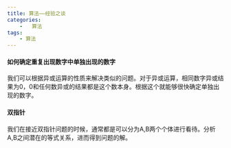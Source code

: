 ```yaml
---
title: 算法——经验之谈
categories:
    -   算法
tags:
    - 算法
---
```


#### 如何确定重复出现数字中单独出现的数字

我们可以根据异或运算的性质来解决类似的问题。对于异或运算，相同数字异或结果为0，0和任何数异或的结果都是这个数本身。根据这个就能够很快确定单独出现的数字。


#### 双指针

我们在接近双指针问题的时候，通常都是可以分为A,B两个个体进行看待。分析A,B之间潜在的等式关系，进而得到问题的解。

